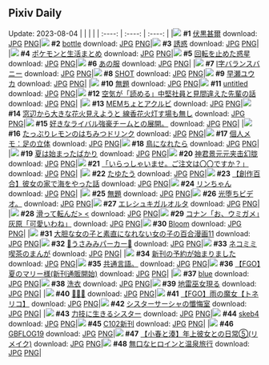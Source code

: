 ## Pixiv Daily
Update: 2023-08-04
|      |      |      |
| :----: | :----: | :----: |
|![](https://pixiv.microyu.workers.dev/c/240x480/img-master/img/2023/08/02/00/01/17/110445326_p0_master1200.jpg) **#1** [伏黒甚爾](https://www.pixiv.net/artworks/110445326) download: [JPG](https://pixiv.microyu.workers.dev/img-original/img/2023/08/02/00/01/17/110445326_p0.jpg) [PNG](https://pixiv.microyu.workers.dev/img-original/img/2023/08/02/00/01/17/110445326_p0.png)|![](https://pixiv.microyu.workers.dev/c/240x480/img-master/img/2023/08/02/19/05/05/110465094_p0_master1200.jpg) **#2** [bottle](https://www.pixiv.net/artworks/110465094) download: [JPG](https://pixiv.microyu.workers.dev/img-original/img/2023/08/02/19/05/05/110465094_p0.jpg) [PNG](https://pixiv.microyu.workers.dev/img-original/img/2023/08/02/19/05/05/110465094_p0.png)|![](https://pixiv.microyu.workers.dev/c/240x480/img-master/img/2023/08/02/00/00/16/110445167_p0_master1200.jpg) **#3** [誘惑](https://www.pixiv.net/artworks/110445167) download: [JPG](https://pixiv.microyu.workers.dev/img-original/img/2023/08/02/00/00/16/110445167_p0.jpg) [PNG](https://pixiv.microyu.workers.dev/img-original/img/2023/08/02/00/00/16/110445167_p0.png)|
|![](https://pixiv.microyu.workers.dev/c/240x480/img-master/img/2023/08/03/17/48/40/110491516_p0_master1200.jpg) **#4** [ポケモンと生活まとめ](https://www.pixiv.net/artworks/110491516) download: [JPG](https://pixiv.microyu.workers.dev/img-original/img/2023/08/03/17/48/40/110491516_p0.jpg) [PNG](https://pixiv.microyu.workers.dev/img-original/img/2023/08/03/17/48/40/110491516_p0.png)|![](https://pixiv.microyu.workers.dev/c/240x480/img-master/img/2023/08/02/23/41/07/110473958_p0_master1200.jpg) **#5** [回転を止めた惑星](https://www.pixiv.net/artworks/110473958) download: [JPG](https://pixiv.microyu.workers.dev/img-original/img/2023/08/02/23/41/07/110473958_p0.jpg) [PNG](https://pixiv.microyu.workers.dev/img-original/img/2023/08/02/23/41/07/110473958_p0.png)|![](https://pixiv.microyu.workers.dev/c/240x480/img-master/img/2023/08/02/00/26/48/110446341_p0_master1200.jpg) **#6** [あの服](https://www.pixiv.net/artworks/110446341) download: [JPG](https://pixiv.microyu.workers.dev/img-original/img/2023/08/02/00/26/48/110446341_p0.jpg) [PNG](https://pixiv.microyu.workers.dev/img-original/img/2023/08/02/00/26/48/110446341_p0.png)|
|![](https://pixiv.microyu.workers.dev/c/240x480/img-master/img/2023/08/02/20/00/12/110466463_p0_master1200.jpg) **#7** [I字バランスバニー](https://www.pixiv.net/artworks/110466463) download: [JPG](https://pixiv.microyu.workers.dev/img-original/img/2023/08/02/20/00/12/110466463_p0.jpg) [PNG](https://pixiv.microyu.workers.dev/img-original/img/2023/08/02/20/00/12/110466463_p0.png)|![](https://pixiv.microyu.workers.dev/c/240x480/img-master/img/2023/08/03/16/10/20/110489658_p0_master1200.jpg) **#8** [SHOT](https://www.pixiv.net/artworks/110489658) download: [JPG](https://pixiv.microyu.workers.dev/img-original/img/2023/08/03/16/10/20/110489658_p0.jpg) [PNG](https://pixiv.microyu.workers.dev/img-original/img/2023/08/03/16/10/20/110489658_p0.png)|![](https://pixiv.microyu.workers.dev/c/240x480/img-master/img/2023/08/03/00/01/22/110474840_p0_master1200.jpg) **#9** [早瀬ユウカ](https://www.pixiv.net/artworks/110474840) download: [JPG](https://pixiv.microyu.workers.dev/img-original/img/2023/08/03/00/01/22/110474840_p0.jpg) [PNG](https://pixiv.microyu.workers.dev/img-original/img/2023/08/03/00/01/22/110474840_p0.png)|
|![](https://pixiv.microyu.workers.dev/c/240x480/img-master/img/2023/08/03/15/01/01/110488570_p0_master1200.jpg) **#10** [無題](https://www.pixiv.net/artworks/110488570) download: [JPG](https://pixiv.microyu.workers.dev/img-original/img/2023/08/03/15/01/01/110488570_p0.jpg) [PNG](https://pixiv.microyu.workers.dev/img-original/img/2023/08/03/15/01/01/110488570_p0.png)|![](https://pixiv.microyu.workers.dev/c/240x480/img-master/img/2023/08/03/00/03/30/110474863_p0_master1200.jpg) **#11** [untitled](https://www.pixiv.net/artworks/110474863) download: [JPG](https://pixiv.microyu.workers.dev/img-original/img/2023/08/03/00/03/30/110474863_p0.jpg) [PNG](https://pixiv.microyu.workers.dev/img-original/img/2023/08/03/00/03/30/110474863_p0.png)|![](https://pixiv.microyu.workers.dev/c/240x480/img-master/img/2023/08/03/20/07/19/110495137_p0_master1200.jpg) **#12** [空気が「読める」中堅社員と見間違えた先輩の話](https://www.pixiv.net/artworks/110495137) download: [JPG](https://pixiv.microyu.workers.dev/img-original/img/2023/08/03/20/07/19/110495137_p0.jpg) [PNG](https://pixiv.microyu.workers.dev/img-original/img/2023/08/03/20/07/19/110495137_p0.png)|
|![](https://pixiv.microyu.workers.dev/c/240x480/img-master/img/2023/08/02/08/09/14/110453413_p0_master1200.jpg) **#13** [MEMちょとアクルビ](https://www.pixiv.net/artworks/110453413) download: [JPG](https://pixiv.microyu.workers.dev/img-original/img/2023/08/02/08/09/14/110453413_p0.jpg) [PNG](https://pixiv.microyu.workers.dev/img-original/img/2023/08/02/08/09/14/110453413_p0.png)|![](https://pixiv.microyu.workers.dev/c/240x480/img-master/img/2023/08/03/07/30/01/110482079_p0_master1200.jpg) **#14** [窓辺から大きな花火見えようと 線香花火灯す場も無し](https://www.pixiv.net/artworks/110482079) download: [JPG](https://pixiv.microyu.workers.dev/img-original/img/2023/08/03/07/30/01/110482079_p0.jpg) [PNG](https://pixiv.microyu.workers.dev/img-original/img/2023/08/03/07/30/01/110482079_p0.png)|![](https://pixiv.microyu.workers.dev/c/240x480/img-master/img/2023/08/03/22/31/12/110484921_p0_master1200.jpg) **#15** [好きなライバル強豪チームとの展開。](https://www.pixiv.net/artworks/110484921) download: [JPG](https://pixiv.microyu.workers.dev/img-original/img/2023/08/03/22/31/12/110484921_p0.jpg) [PNG](https://pixiv.microyu.workers.dev/img-original/img/2023/08/03/22/31/12/110484921_p0.png)|
|![](https://pixiv.microyu.workers.dev/c/240x480/img-master/img/2023/08/03/20/53/42/110496464_p0_master1200.jpg) **#16** [たっぷりレモンのはちみつドリンク](https://www.pixiv.net/artworks/110496464) download: [JPG](https://pixiv.microyu.workers.dev/img-original/img/2023/08/03/20/53/42/110496464_p0.jpg) [PNG](https://pixiv.microyu.workers.dev/img-original/img/2023/08/03/20/53/42/110496464_p0.png)|![](https://pixiv.microyu.workers.dev/c/240x480/img-master/img/2023/08/03/06/30/01/110481336_p0_master1200.jpg) **#17** [個人メモ：足の立体](https://www.pixiv.net/artworks/110481336) download: [JPG](https://pixiv.microyu.workers.dev/img-original/img/2023/08/03/06/30/01/110481336_p0.jpg) [PNG](https://pixiv.microyu.workers.dev/img-original/img/2023/08/03/06/30/01/110481336_p0.png)|![](https://pixiv.microyu.workers.dev/c/240x480/img-master/img/2023/08/03/00/00/43/110474738_p0_master1200.jpg) **#18** [鳥になれたら](https://www.pixiv.net/artworks/110474738) download: [JPG](https://pixiv.microyu.workers.dev/img-original/img/2023/08/03/00/00/43/110474738_p0.jpg) [PNG](https://pixiv.microyu.workers.dev/img-original/img/2023/08/03/00/00/43/110474738_p0.png)|
|![](https://pixiv.microyu.workers.dev/c/240x480/img-master/img/2023/08/02/00/22/26/110446208_p0_master1200.jpg) **#19** [夏は始まったばかり](https://www.pixiv.net/artworks/110446208) download: [JPG](https://pixiv.microyu.workers.dev/img-original/img/2023/08/02/00/22/26/110446208_p0.jpg) [PNG](https://pixiv.microyu.workers.dev/img-original/img/2023/08/02/00/22/26/110446208_p0.png)|![](https://pixiv.microyu.workers.dev/c/240x480/img-master/img/2023/08/02/13/27/25/110458209_p0_master1200.jpg) **#20** [神君景元元夹击幻胧](https://www.pixiv.net/artworks/110458209) download: [JPG](https://pixiv.microyu.workers.dev/img-original/img/2023/08/02/13/27/25/110458209_p0.jpg) [PNG](https://pixiv.microyu.workers.dev/img-original/img/2023/08/02/13/27/25/110458209_p0.png)|![](https://pixiv.microyu.workers.dev/c/240x480/img-master/img/2023/08/03/00/00/14/110474647_p0_master1200.jpg) **#21** [「いらっしゃいませ。ご注文は〇〇ですか？」](https://www.pixiv.net/artworks/110474647) download: [JPG](https://pixiv.microyu.workers.dev/img-original/img/2023/08/03/00/00/14/110474647_p0.jpg) [PNG](https://pixiv.microyu.workers.dev/img-original/img/2023/08/03/00/00/14/110474647_p0.png)|
|![](https://pixiv.microyu.workers.dev/c/240x480/img-master/img/2023/08/02/00/00/53/110445272_p0_master1200.jpg) **#22** [たゆたう](https://www.pixiv.net/artworks/110445272) download: [JPG](https://pixiv.microyu.workers.dev/img-original/img/2023/08/02/00/00/53/110445272_p0.jpg) [PNG](https://pixiv.microyu.workers.dev/img-original/img/2023/08/02/00/00/53/110445272_p0.png)|![](https://pixiv.microyu.workers.dev/c/240x480/img-master/img/2023/08/02/19/00/10/110464897_p0_master1200.jpg) **#23** [【創作百合】彼女の家で海をやった話](https://www.pixiv.net/artworks/110464897) download: [JPG](https://pixiv.microyu.workers.dev/img-original/img/2023/08/02/19/00/10/110464897_p0.jpg) [PNG](https://pixiv.microyu.workers.dev/img-original/img/2023/08/02/19/00/10/110464897_p0.png)|![](https://pixiv.microyu.workers.dev/c/240x480/img-master/img/2023/08/02/00/01/05/110445301_p0_master1200.jpg) **#24** [リンちゃん](https://www.pixiv.net/artworks/110445301) download: [JPG](https://pixiv.microyu.workers.dev/img-original/img/2023/08/02/00/01/05/110445301_p0.jpg) [PNG](https://pixiv.microyu.workers.dev/img-original/img/2023/08/02/00/01/05/110445301_p0.png)|
|![](https://pixiv.microyu.workers.dev/c/240x480/img-master/img/2023/08/02/19/45/36/110466093_p0_master1200.jpg) **#25** [無題](https://www.pixiv.net/artworks/110466093) download: [JPG](https://pixiv.microyu.workers.dev/img-original/img/2023/08/02/19/45/36/110466093_p0.jpg) [PNG](https://pixiv.microyu.workers.dev/img-original/img/2023/08/02/19/45/36/110466093_p0.png)|![](https://pixiv.microyu.workers.dev/c/240x480/img-master/img/2023/08/02/08/26/38/110453633_p0_master1200.jpg) **#26** [光堕ちビデオ。](https://www.pixiv.net/artworks/110453633) download: [JPG](https://pixiv.microyu.workers.dev/img-original/img/2023/08/02/08/26/38/110453633_p0.jpg) [PNG](https://pixiv.microyu.workers.dev/img-original/img/2023/08/02/08/26/38/110453633_p0.png)|![](https://pixiv.microyu.workers.dev/c/240x480/img-master/img/2023/08/03/00/00/18/110474662_p0_master1200.jpg) **#27** [エレシュキガルオルタ](https://www.pixiv.net/artworks/110474662) download: [JPG](https://pixiv.microyu.workers.dev/img-original/img/2023/08/03/00/00/18/110474662_p0.jpg) [PNG](https://pixiv.microyu.workers.dev/img-original/img/2023/08/03/00/00/18/110474662_p0.png)|
|![](https://pixiv.microyu.workers.dev/c/240x480/img-master/img/2023/08/02/00/47/54/110447016_p0_master1200.jpg) **#28** [滑って転んだ> <](https://www.pixiv.net/artworks/110447016) download: [JPG](https://pixiv.microyu.workers.dev/img-original/img/2023/08/02/00/47/54/110447016_p0.jpg) [PNG](https://pixiv.microyu.workers.dev/img-original/img/2023/08/02/00/47/54/110447016_p0.png)|![](https://pixiv.microyu.workers.dev/c/240x480/img-master/img/2023/08/02/14/13/40/110458994_p0_master1200.jpg) **#29** [コナン「お、ウミガメ」灰原「可愛いわね」](https://www.pixiv.net/artworks/110458994) download: [JPG](https://pixiv.microyu.workers.dev/img-original/img/2023/08/02/14/13/40/110458994_p0.jpg) [PNG](https://pixiv.microyu.workers.dev/img-original/img/2023/08/02/14/13/40/110458994_p0.png)|![](https://pixiv.microyu.workers.dev/c/240x480/img-master/img/2023/08/03/01/14/32/110477147_p0_master1200.jpg) **#30** [Bloom](https://www.pixiv.net/artworks/110477147) download: [JPG](https://pixiv.microyu.workers.dev/img-original/img/2023/08/03/01/14/32/110477147_p0.jpg) [PNG](https://pixiv.microyu.workers.dev/img-original/img/2023/08/03/01/14/32/110477147_p0.png)|
|![](https://pixiv.microyu.workers.dev/c/240x480/img-master/img/2023/08/03/13/54/04/110487532_p0_master1200.jpg) **#31** [大胆な女の子と素直になれない女の子の百合漫画11](https://www.pixiv.net/artworks/110487532) download: [JPG](https://pixiv.microyu.workers.dev/img-original/img/2023/08/03/13/54/04/110487532_p0.jpg) [PNG](https://pixiv.microyu.workers.dev/img-original/img/2023/08/03/13/54/04/110487532_p0.png)|![](https://pixiv.microyu.workers.dev/c/240x480/img-master/img/2023/08/02/14/26/17/110459196_p0_master1200.jpg) **#32** [💜うさみみパーカー💜](https://www.pixiv.net/artworks/110459196) download: [JPG](https://pixiv.microyu.workers.dev/img-original/img/2023/08/02/14/26/17/110459196_p0.jpg) [PNG](https://pixiv.microyu.workers.dev/img-original/img/2023/08/02/14/26/17/110459196_p0.png)|![](https://pixiv.microyu.workers.dev/c/240x480/img-master/img/2023/08/02/08/02/51/110453330_p0_master1200.jpg) **#33** [ネコミミ喫茶のまんが](https://www.pixiv.net/artworks/110453330) download: [JPG](https://pixiv.microyu.workers.dev/img-original/img/2023/08/02/08/02/51/110453330_p0.jpg) [PNG](https://pixiv.microyu.workers.dev/img-original/img/2023/08/02/08/02/51/110453330_p0.png)|
|![](https://pixiv.microyu.workers.dev/c/240x480/img-master/img/2023/08/02/00/30/39/110446480_p0_master1200.jpg) **#34** [新刊の予約が始まりました](https://www.pixiv.net/artworks/110446480) download: [JPG](https://pixiv.microyu.workers.dev/img-original/img/2023/08/02/00/30/39/110446480_p0.jpg) [PNG](https://pixiv.microyu.workers.dev/img-original/img/2023/08/02/00/30/39/110446480_p0.png)|![](https://pixiv.microyu.workers.dev/c/240x480/img-master/img/2023/08/02/22/26/53/110471350_p0_master1200.jpg) **#35** [共通言語。](https://www.pixiv.net/artworks/110471350) download: [JPG](https://pixiv.microyu.workers.dev/img-original/img/2023/08/02/22/26/53/110471350_p0.jpg) [PNG](https://pixiv.microyu.workers.dev/img-original/img/2023/08/02/22/26/53/110471350_p0.png)|![](https://pixiv.microyu.workers.dev/c/240x480/img-master/img/2023/08/02/00/59/33/110447332_p0_master1200.jpg) **#36** [【FGO】夏のマリー様(新刊通販開始)](https://www.pixiv.net/artworks/110447332) download: [JPG](https://pixiv.microyu.workers.dev/img-original/img/2023/08/02/00/59/33/110447332_p0.jpg) [PNG](https://pixiv.microyu.workers.dev/img-original/img/2023/08/02/00/59/33/110447332_p0.png)|
|![](https://pixiv.microyu.workers.dev/c/240x480/img-master/img/2023/08/02/00/00/23/110445193_p0_master1200.jpg) **#37** [blue](https://www.pixiv.net/artworks/110445193) download: [JPG](https://pixiv.microyu.workers.dev/img-original/img/2023/08/02/00/00/23/110445193_p0.jpg) [PNG](https://pixiv.microyu.workers.dev/img-original/img/2023/08/02/00/00/23/110445193_p0.png)|![](https://pixiv.microyu.workers.dev/c/240x480/img-master/img/2023/08/03/13/23/58/110487173_p0_master1200.jpg) **#38** [洗衣](https://www.pixiv.net/artworks/110487173) download: [JPG](https://pixiv.microyu.workers.dev/img-original/img/2023/08/03/13/23/58/110487173_p0.jpg) [PNG](https://pixiv.microyu.workers.dev/img-original/img/2023/08/03/13/23/58/110487173_p0.png)|![](https://pixiv.microyu.workers.dev/c/240x480/img-master/img/2023/08/03/03/08/57/110479196_p0_master1200.jpg) **#39** [地雷巫女現る](https://www.pixiv.net/artworks/110479196) download: [JPG](https://pixiv.microyu.workers.dev/img-original/img/2023/08/03/03/08/57/110479196_p0.jpg) [PNG](https://pixiv.microyu.workers.dev/img-original/img/2023/08/03/03/08/57/110479196_p0.png)|
|![](https://pixiv.microyu.workers.dev/c/240x480/img-master/img/2023/08/02/00/06/28/110445217_p0_master1200.jpg) **#40** [🔷🔷🔷](https://www.pixiv.net/artworks/110445217) download: [JPG](https://pixiv.microyu.workers.dev/img-original/img/2023/08/02/00/06/28/110445217_p0.jpg) [PNG](https://pixiv.microyu.workers.dev/img-original/img/2023/08/02/00/06/28/110445217_p0.png)|![](https://pixiv.microyu.workers.dev/c/240x480/img-master/img/2023/08/02/23/32/46/110473684_p0_master1200.jpg) **#41** [【FGO】雨の魔女【トネリコ】](https://www.pixiv.net/artworks/110473684) download: [JPG](https://pixiv.microyu.workers.dev/img-original/img/2023/08/02/23/32/46/110473684_p0.jpg) [PNG](https://pixiv.microyu.workers.dev/img-original/img/2023/08/02/23/32/46/110473684_p0.png)|![](https://pixiv.microyu.workers.dev/c/240x480/img-master/img/2023/08/03/19/42/01/110494346_p0_master1200.jpg) **#42** [シスターサーシャの懺悔室](https://www.pixiv.net/artworks/110494346) download: [JPG](https://pixiv.microyu.workers.dev/img-original/img/2023/08/03/19/42/01/110494346_p0.jpg) [PNG](https://pixiv.microyu.workers.dev/img-original/img/2023/08/03/19/42/01/110494346_p0.png)|
|![](https://pixiv.microyu.workers.dev/c/240x480/img-master/img/2023/08/03/19/42/38/110494360_p0_master1200.jpg) **#43** [力技に生きるシスター](https://www.pixiv.net/artworks/110494360) download: [JPG](https://pixiv.microyu.workers.dev/img-original/img/2023/08/03/19/42/38/110494360_p0.jpg) [PNG](https://pixiv.microyu.workers.dev/img-original/img/2023/08/03/19/42/38/110494360_p0.png)|![](https://pixiv.microyu.workers.dev/c/240x480/img-master/img/2023/08/02/04/07/16/110450560_p0_master1200.jpg) **#44** [skeb4](https://www.pixiv.net/artworks/110450560) download: [JPG](https://pixiv.microyu.workers.dev/img-original/img/2023/08/02/04/07/16/110450560_p0.jpg) [PNG](https://pixiv.microyu.workers.dev/img-original/img/2023/08/02/04/07/16/110450560_p0.png)|![](https://pixiv.microyu.workers.dev/c/240x480/img-master/img/2023/08/02/12/00/02/110456602_p0_master1200.jpg) **#45** [C102新刊](https://www.pixiv.net/artworks/110456602) download: [JPG](https://pixiv.microyu.workers.dev/img-original/img/2023/08/02/12/00/02/110456602_p0.jpg) [PNG](https://pixiv.microyu.workers.dev/img-original/img/2023/08/02/12/00/02/110456602_p0.png)|
|![](https://pixiv.microyu.workers.dev/c/240x480/img-master/img/2023/08/02/19/47/40/110466144_p0_master1200.jpg) **#46** [GBFLOG19](https://www.pixiv.net/artworks/110466144) download: [JPG](https://pixiv.microyu.workers.dev/img-original/img/2023/08/02/19/47/40/110466144_p0.jpg) [PNG](https://pixiv.microyu.workers.dev/img-original/img/2023/08/02/19/47/40/110466144_p0.png)|![](https://pixiv.microyu.workers.dev/c/240x480/img-master/img/2023/08/02/22/27/00/110471353_p0_master1200.jpg) **#47** [【小春と湊】年上彼女との日常⑤(リメイク)](https://www.pixiv.net/artworks/110471353) download: [JPG](https://pixiv.microyu.workers.dev/img-original/img/2023/08/02/22/27/00/110471353_p0.jpg) [PNG](https://pixiv.microyu.workers.dev/img-original/img/2023/08/02/22/27/00/110471353_p0.png)|![](https://pixiv.microyu.workers.dev/c/240x480/img-master/img/2023/08/02/00/54/07/110447212_p0_master1200.jpg) **#48** [無口なヒロインと温泉旅行](https://www.pixiv.net/artworks/110447212) download: [JPG](https://pixiv.microyu.workers.dev/img-original/img/2023/08/02/00/54/07/110447212_p0.jpg) [PNG](https://pixiv.microyu.workers.dev/img-original/img/2023/08/02/00/54/07/110447212_p0.png)|
